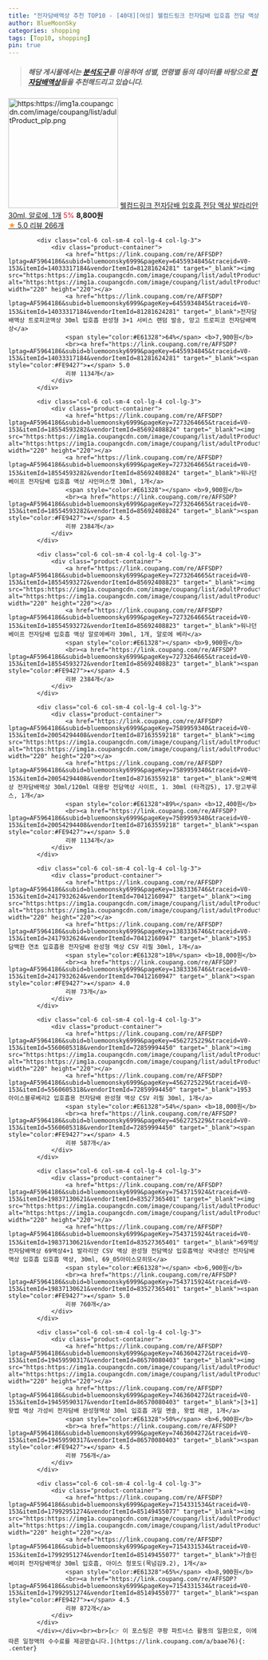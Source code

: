 ```yaml
---
title: "전자담배액상 추천 TOP10 - [40대][여성] 웰컴드링크 전자담배 입호흡 전담 액상 발라리안 30ml, 알로에, 1개"
author: BlueMoonSky
categories: shopping
tags: [Top10, shopping]
pin: true
---
```


> ##### 해당 게시물에서는 [**분석도구**](https://itemscout.io/)를 이용하여 **성별**, **연령별** 등의 데이터를 바탕으로 [**전자담배액상**](https://link.coupang.com/a/baae76)들을 추천해드리고 있습니다.
<div class="container"><div class="row">
            <div class="col-6 col-sm-4 col-lg-4 col-lg-3">
                <div class="product-container">
                    <a href="https://link.coupang.com/re/AFFSDP?lptag=AF5964186&subid=bluemoonsky6999&pageKey=7551526375&traceid=V0-153&itemId=19874320656&vendorItemId=86695550407" target="_blank"><img src="https:https://img1a.coupangcdn.com/image/coupang/list/adultProduct_plp.png" alt="https:https://img1a.coupangcdn.com/image/coupang/list/adultProduct_plp.png" width="220" height="220"></a>
                    <a href="https://link.coupang.com/re/AFFSDP?lptag=AF5964186&subid=bluemoonsky6999&pageKey=7551526375&traceid=V0-153&itemId=19874320656&vendorItemId=86695550407" target="_blank">웰컴드링크 전자담배 입호흡 전담 액상 발라리안 30ml, 알로에, 1개</a>
                    <span style="color:#E61328">5%</span> <b>8,800원</b>
                    <br><a href="https://link.coupang.com/re/AFFSDP?lptag=AF5964186&subid=bluemoonsky6999&pageKey=7551526375&traceid=V0-153&itemId=19874320656&vendorItemId=86695550407" target="_blank"><span style="color:#FE9427">★</span> 5.0
                    리뷰 266개</a>
                </div>
            </div>
            
            <div class="col-6 col-sm-4 col-lg-4 col-lg-3">
                <div class="product-container">
                    <a href="https://link.coupang.com/re/AFFSDP?lptag=AF5964186&subid=bluemoonsky6999&pageKey=6455934845&traceid=V0-153&itemId=14033317184&vendorItemId=81281624281" target="_blank"><img src="https:https://img1a.coupangcdn.com/image/coupang/list/adultProduct_plp.png" alt="https:https://img1a.coupangcdn.com/image/coupang/list/adultProduct_plp.png" width="220" height="220"></a>
                    <a href="https://link.coupang.com/re/AFFSDP?lptag=AF5964186&subid=bluemoonsky6999&pageKey=6455934845&traceid=V0-153&itemId=14033317184&vendorItemId=81281624281" target="_blank">전자담배액상 트로피코액상 30ml 입호흡 완성형 3+1 서비스 랜덤 발송, 망고 트로피코 전자담배액상</a>
                    <span style="color:#E61328">64%</span> <b>7,900원</b>
                    <br><a href="https://link.coupang.com/re/AFFSDP?lptag=AF5964186&subid=bluemoonsky6999&pageKey=6455934845&traceid=V0-153&itemId=14033317184&vendorItemId=81281624281" target="_blank"><span style="color:#FE9427">★</span> 5.0
                    리뷰 1134개</a>
                </div>
            </div>
            
            <div class="col-6 col-sm-4 col-lg-4 col-lg-3">
                <div class="product-container">
                    <a href="https://link.coupang.com/re/AFFSDP?lptag=AF5964186&subid=bluemoonsky6999&pageKey=7273264665&traceid=V0-153&itemId=18554593282&vendorItemId=85692408824" target="_blank"><img src="https:https://img1a.coupangcdn.com/image/coupang/list/adultProduct_plp.png" alt="https:https://img1a.coupangcdn.com/image/coupang/list/adultProduct_plp.png" width="220" height="220"></a>
                    <a href="https://link.coupang.com/re/AFFSDP?lptag=AF5964186&subid=bluemoonsky6999&pageKey=7273264665&traceid=V0-153&itemId=18554593282&vendorItemId=85692408824" target="_blank">워나던 베이프 전자담배 입호흡 액상 샤인머스캣 30ml, 1개</a>
                    <span style="color:#E61328"></span> <b>9,900원</b>
                    <br><a href="https://link.coupang.com/re/AFFSDP?lptag=AF5964186&subid=bluemoonsky6999&pageKey=7273264665&traceid=V0-153&itemId=18554593282&vendorItemId=85692408824" target="_blank"><span style="color:#FE9427">★</span> 4.5
                    리뷰 2384개</a>
                </div>
            </div>
            
            <div class="col-6 col-sm-4 col-lg-4 col-lg-3">
                <div class="product-container">
                    <a href="https://link.coupang.com/re/AFFSDP?lptag=AF5964186&subid=bluemoonsky6999&pageKey=7273264665&traceid=V0-153&itemId=18554593272&vendorItemId=85692408823" target="_blank"><img src="https:https://img1a.coupangcdn.com/image/coupang/list/adultProduct_plp.png" alt="https:https://img1a.coupangcdn.com/image/coupang/list/adultProduct_plp.png" width="220" height="220"></a>
                    <a href="https://link.coupang.com/re/AFFSDP?lptag=AF5964186&subid=bluemoonsky6999&pageKey=7273264665&traceid=V0-153&itemId=18554593272&vendorItemId=85692408823" target="_blank">워나던 베이프 전자담배 입호흡 액상 알로에베라 30ml, 1개, 알로에 베라</a>
                    <span style="color:#E61328"></span> <b>9,900원</b>
                    <br><a href="https://link.coupang.com/re/AFFSDP?lptag=AF5964186&subid=bluemoonsky6999&pageKey=7273264665&traceid=V0-153&itemId=18554593272&vendorItemId=85692408823" target="_blank"><span style="color:#FE9427">★</span> 4.5
                    리뷰 2384개</a>
                </div>
            </div>
            
            <div class="col-6 col-sm-4 col-lg-4 col-lg-3">
                <div class="product-container">
                    <a href="https://link.coupang.com/re/AFFSDP?lptag=AF5964186&subid=bluemoonsky6999&pageKey=7589959340&traceid=V0-153&itemId=20054294408&vendorItemId=87163559218" target="_blank"><img src="https:https://img1a.coupangcdn.com/image/coupang/list/adultProduct_plp.png" alt="https:https://img1a.coupangcdn.com/image/coupang/list/adultProduct_plp.png" width="220" height="220"></a>
                    <a href="https://link.coupang.com/re/AFFSDP?lptag=AF5964186&subid=bluemoonsky6999&pageKey=7589959340&traceid=V0-153&itemId=20054294408&vendorItemId=87163559218" target="_blank">오빠액상 전자담배액상 30ml/120ml 대용량 전담액상 사이트, 1. 30ml (타격감5), 17.망고부루스, 1개</a>
                    <span style="color:#E61328">89%</span> <b>12,400원</b>
                    <br><a href="https://link.coupang.com/re/AFFSDP?lptag=AF5964186&subid=bluemoonsky6999&pageKey=7589959340&traceid=V0-153&itemId=20054294408&vendorItemId=87163559218" target="_blank"><span style="color:#FE9427">★</span> 5.0
                    리뷰 1134개</a>
                </div>
            </div>
            
            <div class="col-6 col-sm-4 col-lg-4 col-lg-3">
                <div class="product-container">
                    <a href="https://link.coupang.com/re/AFFSDP?lptag=AF5964186&subid=bluemoonsky6999&pageKey=1383336746&traceid=V0-153&itemId=2417932624&vendorItemId=70412160947" target="_blank"><img src="https:https://img1a.coupangcdn.com/image/coupang/list/adultProduct_plp.png" alt="https:https://img1a.coupangcdn.com/image/coupang/list/adultProduct_plp.png" width="220" height="220"></a>
                    <a href="https://link.coupang.com/re/AFFSDP?lptag=AF5964186&subid=bluemoonsky6999&pageKey=1383336746&traceid=V0-153&itemId=2417932624&vendorItemId=70412160947" target="_blank">1953 담백한 연초 입호흡용 전자담배 완성형 액상 CSV 리필 30ml, 1개</a>
                    <span style="color:#E61328">18%</span> <b>18,000원</b>
                    <br><a href="https://link.coupang.com/re/AFFSDP?lptag=AF5964186&subid=bluemoonsky6999&pageKey=1383336746&traceid=V0-153&itemId=2417932624&vendorItemId=70412160947" target="_blank"><span style="color:#FE9427">★</span> 4.0
                    리뷰 73개</a>
                </div>
            </div>
            
            <div class="col-6 col-sm-4 col-lg-4 col-lg-3">
                <div class="product-container">
                    <a href="https://link.coupang.com/re/AFFSDP?lptag=AF5964186&subid=bluemoonsky6999&pageKey=4562725229&traceid=V0-153&itemId=5560605318&vendorItemId=72859994450" target="_blank"><img src="https:https://img1a.coupangcdn.com/image/coupang/list/adultProduct_plp.png" alt="https:https://img1a.coupangcdn.com/image/coupang/list/adultProduct_plp.png" width="220" height="220"></a>
                    <a href="https://link.coupang.com/re/AFFSDP?lptag=AF5964186&subid=bluemoonsky6999&pageKey=4562725229&traceid=V0-153&itemId=5560605318&vendorItemId=72859994450" target="_blank">1953 아이스블루베리2 입호흡용 전자담배 완성형 액상 CSV 리필 30ml, 1개</a>
                    <span style="color:#E61328">54%</span> <b>18,000원</b>
                    <br><a href="https://link.coupang.com/re/AFFSDP?lptag=AF5964186&subid=bluemoonsky6999&pageKey=4562725229&traceid=V0-153&itemId=5560605318&vendorItemId=72859994450" target="_blank"><span style="color:#FE9427">★</span> 4.5
                    리뷰 587개</a>
                </div>
            </div>
            
            <div class="col-6 col-sm-4 col-lg-4 col-lg-3">
                <div class="product-container">
                    <a href="https://link.coupang.com/re/AFFSDP?lptag=AF5964186&subid=bluemoonsky6999&pageKey=7543715924&traceid=V0-153&itemId=19837130621&vendorItemId=83527365401" target="_blank"><img src="https:https://img1a.coupangcdn.com/image/coupang/list/adultProduct_plp.png" alt="https:https://img1a.coupangcdn.com/image/coupang/list/adultProduct_plp.png" width="220" height="220"></a>
                    <a href="https://link.coupang.com/re/AFFSDP?lptag=AF5964186&subid=bluemoonsky6999&pageKey=7543715924&traceid=V0-153&itemId=19837130621&vendorItemId=83527365401" target="_blank">69액상 전자담배액상 69액상4+1 발라리안 CSV 액상 완성형 전담액상 입호흡액상 국내생산 전자담배 액상 입호흡 입호흡 액상, 30ml, 69_05아이스모히또</a>
                    <span style="color:#E61328"></span> <b>6,900원</b>
                    <br><a href="https://link.coupang.com/re/AFFSDP?lptag=AF5964186&subid=bluemoonsky6999&pageKey=7543715924&traceid=V0-153&itemId=19837130621&vendorItemId=83527365401" target="_blank"><span style="color:#FE9427">★</span> 5.0
                    리뷰 760개</a>
                </div>
            </div>
            
            <div class="col-6 col-sm-4 col-lg-4 col-lg-3">
                <div class="product-container">
                    <a href="https://link.coupang.com/re/AFFSDP?lptag=AF5964186&subid=bluemoonsky6999&pageKey=7463604272&traceid=V0-153&itemId=19459590317&vendorItemId=86570080403" target="_blank"><img src="https:https://img1a.coupangcdn.com/image/coupang/list/adultProduct_plp.png" alt="https:https://img1a.coupangcdn.com/image/coupang/list/adultProduct_plp.png" width="220" height="220"></a>
                    <a href="https://link.coupang.com/re/AFFSDP?lptag=AF5964186&subid=bluemoonsky6999&pageKey=7463604272&traceid=V0-153&itemId=19459590317&vendorItemId=86570080403" target="_blank">[3+1] 왓썹 액상 가성비 전자담배 완성형액상 30ml 입호흡 과일 멘솔, 왓썹 레몬, 1개</a>
                    <span style="color:#E61328">50%</span> <b>6,900원</b>
                    <br><a href="https://link.coupang.com/re/AFFSDP?lptag=AF5964186&subid=bluemoonsky6999&pageKey=7463604272&traceid=V0-153&itemId=19459590317&vendorItemId=86570080403" target="_blank"><span style="color:#FE9427">★</span> 4.5
                    리뷰 756개</a>
                </div>
            </div>
            
            <div class="col-6 col-sm-4 col-lg-4 col-lg-3">
                <div class="product-container">
                    <a href="https://link.coupang.com/re/AFFSDP?lptag=AF5964186&subid=bluemoonsky6999&pageKey=7154331534&traceid=V0-153&itemId=17992951274&vendorItemId=85149455077" target="_blank"><img src="https:https://img1a.coupangcdn.com/image/coupang/list/adultProduct_plp.png" alt="https:https://img1a.coupangcdn.com/image/coupang/list/adultProduct_plp.png" width="220" height="220"></a>
                    <a href="https://link.coupang.com/re/AFFSDP?lptag=AF5964186&subid=bluemoonsky6999&pageKey=7154331534&traceid=V0-153&itemId=17992951274&vendorItemId=85149455077" target="_blank">가솔린베이퍼 전자담배액상 30ml 입호흡, 아이스 청포도(목넘김9.2), 1개</a>
                    <span style="color:#E61328">65%</span> <b>8,900원</b>
                    <br><a href="https://link.coupang.com/re/AFFSDP?lptag=AF5964186&subid=bluemoonsky6999&pageKey=7154331534&traceid=V0-153&itemId=17992951274&vendorItemId=85149455077" target="_blank"><span style="color:#FE9427">★</span> 4.5
                    리뷰 872개</a>
                </div>
            </div>
            </div></div><br><br>[👉 이 포스팅은 쿠팡 파트너스 활동의 일환으로, 이에 따른 일정액의 수수료를 제공받습니다.](https://link.coupang.com/a/baae76){: .center}